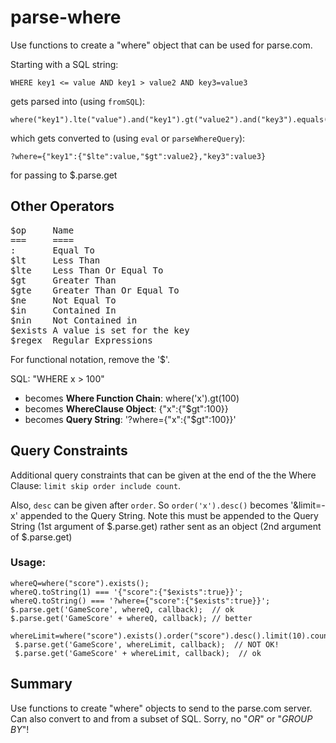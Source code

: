 # parse-where

Use functions to create a "where" object that can be used for parse.com.

Starting with a SQL string:

    WHERE key1 <= value AND key1 > value2 AND key3=value3

gets parsed into (using `fromSQL`):

    where("key1").lte("value").and("key1").gt("value2").and("key3").equals("value3")

which gets converted to (using `eval` or `parseWhereQuery`):

	?where={"key1":{"$lte":value,"$gt":value2},"key3":value3}

for passing to $.parse.get

## Other Operators

<pre>
$op 	Name
=== 	====
:   	Equal To
$lt 	Less Than
$lte	Less Than Or Equal To
$gt 	Greater Than
$gte	Greater Than Or Equal To
$ne 	Not Equal To
$in 	Contained In
$nin	Not Contained in
$exists	A value is set for the key
$regex	Regular Expressions
</pre>

For functional notation, remove the '$'. 

SQL: "WHERE x > 100" 

* becomes **Where Function Chain**: where('x').gt(100) 
* becomes **WhereClause Object**: {"x":{"$gt":100}} 
* becomes **Query String**: '?where={"x":{"$gt":100}}'

## Query Constraints

Additional query constraints that can be given at the end of the the Where Clause: `limit skip order include count`.

Also, `desc` can be given after `order`. So `order('x').desc()` becomes '&limit=-x' appended to the Query String.
Note this must be appended to the Query String (1st argument of $.parse.get) rather sent as an object (2nd argument of $.parse.get)

### Usage:

    whereQ=where("score").exists();
    whereQ.toString(1) === '{"score":{"$exists":true}}';
    whereQ.toString() === '?where={"score":{"$exists":true}}';
    $.parse.get('GameScore', whereQ, callback);  // ok
    $.parse.get('GameScore' + whereQ, callback); // better
    
    whereLimit=where("score").exists().order("score").desc().limit(10).count();
     $.parse.get('GameScore', whereLimit, callback);  // NOT OK!
     $.parse.get('GameScore' + whereLimit, callback);  // ok

## Summary

Use functions to create "where" objects to send to the parse.com server.
Can also convert to and from a subset of SQL. Sorry, no "_OR_" or "_GROUP BY_"!
